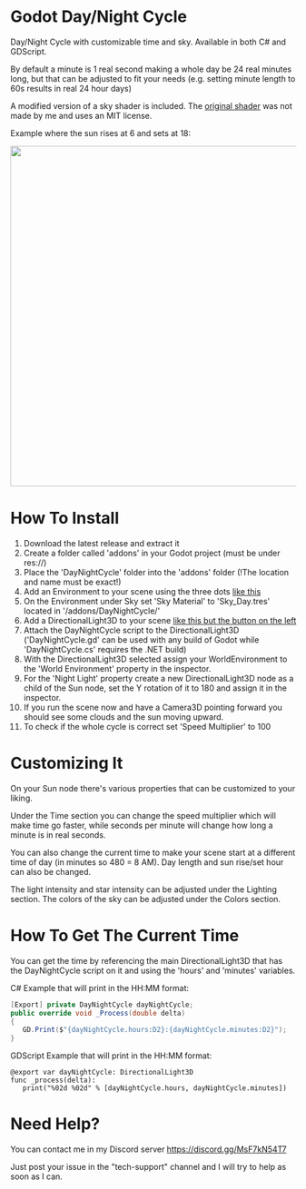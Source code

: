 # Godot Day/Night Cycle
Day/Night Cycle with customizable time and sky.
Available in both C# and GDScript.

By default a minute is 1 real second making a whole day be 24 real minutes long, but that can be adjusted to fit your needs (e.g. setting minute length to 60s results in real 24 hour days)

A modified version of a sky shader is included. The [original shader](https://github.com/gdquest-demos/godot-4-stylized-sky) was not made by me and uses an MIT license.

Example where the sun rises at 6 and sets at 18:

<p float="left">
   <img src="https://github.com/sventomasek/Godot-Day-Night-Cycle/blob/main/Example.gif" width="600" />
</p>

# How To Install
1. Download the latest release and extract it
2. Create a folder called 'addons' in your Godot project (must be under res://)
3. Place the 'DayNightCycle' folder into the 'addons' folder (!The location and name must be exact!)
4. Add an Environment to your scene using the three dots [like this](https://raw.githubusercontent.com/sventomasek/Godot-Day-Night-Cycle/refs/heads/main/HowTo.png)
5. On the Environment under Sky set 'Sky Material' to 'Sky_Day.tres' located in '/addons/DayNightCycle/'
6. Add a DirectionalLight3D to your scene [like this but the button on the left](https://raw.githubusercontent.com/sventomasek/Godot-Day-Night-Cycle/refs/heads/main/HowTo.png)
7. Attach the DayNightCycle script to the DirectionalLight3D ('DayNightCycle.gd' can be used with any build of Godot while 'DayNightCycle.cs' requires the .NET build)
8. With the DirectionalLight3D selected assign your WorldEnvironment to the 'World Environment' property in the inspector.
9. For the 'Night Light' property create a new DirectionalLight3D node as a child of the Sun node, set the Y rotation of it to 180 and assign it in the inspector.
10. If you run the scene now and have a Camera3D pointing forward you should see some clouds and the sun moving upward.
11. To check if the whole cycle is correct set 'Speed Multiplier' to 100

# Customizing It
On your Sun node there's various properties that can be customized to your liking.

Under the Time section you can change the speed multiplier which will make time go faster, while seconds per minute will change how long a minute is in real seconds.

You can also change the current time to make your scene start at a different time of day (in minutes so 480 = 8 AM).
Day length and sun rise/set hour can also be changed.

The light intensity and star intensity can be adjusted under the Lighting section.
The colors of the sky can be adjusted under the Colors section.

# How To Get The Current Time
You can get the time by referencing the main DirectionalLight3D that has the DayNightCycle script on it and using the 'hours' and 'minutes' variables.

C# Example that will print in the HH:MM format:
```csharp
[Export] private DayNightCycle dayNightCycle;
public override void _Process(double delta)
{
   GD.Print($"{dayNightCycle.hours:D2}:{dayNightCycle.minutes:D2}");
}
```

GDScript Example that will print in the HH:MM format:
```gdscript
@export var dayNightCycle: DirectionalLight3D
func _process(delta):
   print("%02d %02d" % [dayNightCycle.hours, dayNightCycle.minutes])
```

# Need Help?
You can contact me in my Discord server https://discord.gg/MsF7kN54T7

Just post your issue in the "tech-support" channel and I will try to help as soon as I can.
